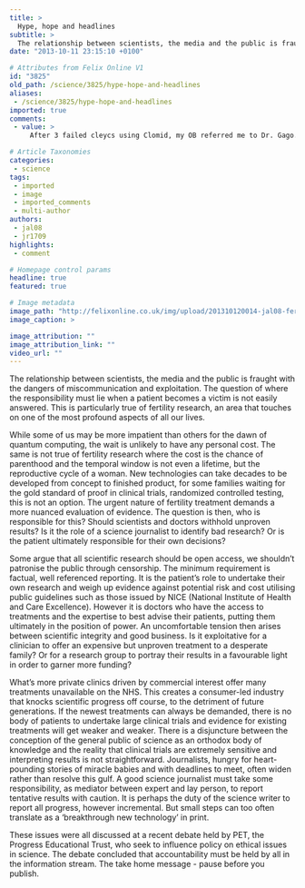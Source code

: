 ```yaml
---
title: >
  Hype, hope and headlines
subtitle: >
  The relationship between scientists, the media and the public is fraught with the dangers of miscommunication and exploitation. The question of where the responsibility must lie when a patient becomes a victim is not easily answered. This is particularly true of fertility research, an area that...
date: "2013-10-11 23:15:10 +0100"

# Attributes from Felix Online V1
id: "3825"
old_path: /science/3825/hype-hope-and-headlines
aliases:
 - /science/3825/hype-hope-and-headlines
imported: true
comments:
 - value: >
     After 3 failed cleycs using Clomid, my OB referred me to Dr. Gago. We determined that I was not ovulating on my own (because no follicles were maturing) and would need to use injectible follicle stimulating meds. My body did not respond easily to the medication too much medicine would cause too many of the follicles to respond at once; too little would have no effect at all so each cycle meant anywhere from 10 to 20 days of injections at different dosages and daily trips to the clinic for ultrasounds to check on follicular growth and hormone levels to see what the next day's dose would be. Everyone at Dr. Gago's office was so wonderful my emotions were all over the place, but they did everything they could to be encouraging and supportive. I especially have to thank Jenny and Laurelle, the ultrasound techs, for keeping my spirits up through every long cycle. After several attempts with injectibles and regular intercourse, we moved on to several attempts at IUI, which were not successful. At that point we knew

# Article Taxonomies
categories:
 - science
tags:
 - imported
 - image
 - imported_comments
 - multi-author
authors:
 - jal08
 - jr1709
highlights:
 - comment

# Homepage control params
headline: true
featured: true

# Image metadata
image_path: "http://felixonline.co.uk/img/upload/201310120014-jal08-fertility_02_panorama2_tcm1113_64957.jpg"
image_caption: >

image_attribution: ""
image_attribution_link: ""
video_url: ""
---
```


The relationship between scientists, the media and the public is fraught with the dangers of miscommunication and exploitation. The question of where the responsibility must lie when a patient becomes a victim is not easily answered. This is particularly true of fertility research, an area that touches on one of the most profound aspects of all our lives.

While some of us may be more impatient than others for the dawn of quantum computing, the wait is unlikely to have any personal cost. The same is not true of fertility research where the cost is the chance of parenthood and the temporal window is not even a lifetime, but the reproductive cycle of a woman.
 New technologies can take decades to be developed from concept to finished product, for some families waiting for the gold standard of proof in clinical trials, randomized controlled testing, this is not an option. The urgent nature of fertility treatment demands a more nuanced evaluation of evidence. The question is then, who is responsible for this? Should scientists and doctors withhold unproven results? Is it the role of a science journalist to identify bad research? Or is the patient ultimately responsible for their own decisions?

Some argue that all scientific research should be open access, we shouldn’t patronise the public through censorship. The minimum requirement is factual, well referenced reporting. It is the patient’s role to undertake their own research and weigh up evidence against potential risk and cost utilising public guidelines such as those issued by NICE (National Institute of Health and Care Excellence).
 However it is doctors who have the access to treatments and the expertise to best advise their patients, putting them ultimately in the position of power. An uncomfortable tension then arises between scientific integrity and good business. Is it exploitative for a clinician to offer an expensive but unproven treatment to a desperate family? Or for a research group to portray their results in a favourable light in order to garner more funding?

What’s more private clinics driven by commercial interest offer many treatments unavailable on the NHS. This creates a consumer-led industry that knocks scientific progress off course, to the detriment of future generations. If the newest treatments can always be demanded, there is no body of patients to undertake large clinical trials and evidence for existing treatments will get weaker and weaker.
 There is a disjuncture between the conception of the general public of science as an orthodox body of knowledge and the reality that clinical trials are extremely sensitive and interpreting results is not straightforward. Journalists, hungry for heart-pounding stories of miracle babies and with deadlines to meet, often widen rather than resolve this gulf. A good science journalist must take some responsibility, as mediator between expert and lay person, to report tentative results with caution. It is perhaps the duty of the science writer to report all progress, however incremental. But small steps can too often translate as a ‘breakthrough new technology’ in print.

These issues were all discussed at a recent debate held by PET, the Progress Educational Trust, who seek to influence policy on ethical issues in science. The debate concluded that accountability must be held by all in the information stream. The take home message - pause before you publish.
